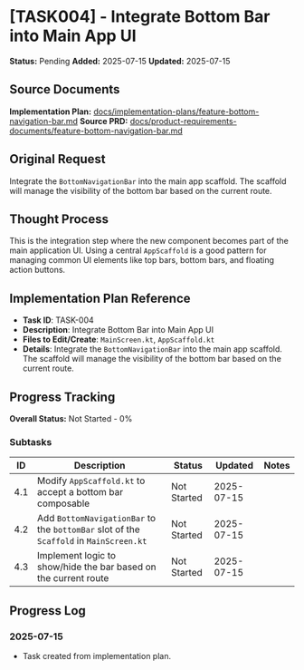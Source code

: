 # [TASK004] - Integrate Bottom Bar into Main App UI

**Status:** Pending
**Added:** 2025-07-15
**Updated:** 2025-07-15

## Source Documents
**Implementation Plan:** [docs/implementation-plans/feature-bottom-navigation-bar.md](docs/implementation-plans/feature-bottom-navigation-bar.md)
**Source PRD:** [docs/product-requirements-documents/feature-bottom-navigation-bar.md](docs/product-requirements-documents/feature-bottom-navigation-bar.md)

## Original Request
Integrate the `BottomNavigationBar` into the main app scaffold. The scaffold will manage the visibility of the bottom bar based on the current route.

## Thought Process
This is the integration step where the new component becomes part of the main application UI. Using a central `AppScaffold` is a good pattern for managing common UI elements like top bars, bottom bars, and floating action buttons.

## Implementation Plan Reference
- **Task ID**: TASK-004
- **Description**: Integrate Bottom Bar into Main App UI
- **Files to Edit/Create**: `MainScreen.kt`, `AppScaffold.kt`
- **Details**: Integrate the `BottomNavigationBar` into the main app scaffold. The scaffold will manage the visibility of the bottom bar based on the current route.

## Progress Tracking

**Overall Status:** Not Started - 0%

### Subtasks
| ID | Description | Status | Updated | Notes |
|----|-------------|--------|---------|-------|
| 4.1 | Modify `AppScaffold.kt` to accept a bottom bar composable | Not Started | 2025-07-15 | |
| 4.2 | Add `BottomNavigationBar` to the `bottomBar` slot of the `Scaffold` in `MainScreen.kt` | Not Started | 2025-07-15 | |
| 4.3 | Implement logic to show/hide the bar based on the current route | Not Started | 2025-07-15 | |

## Progress Log
### 2025-07-15
- Task created from implementation plan.
